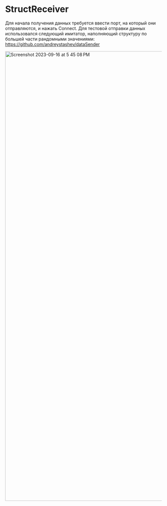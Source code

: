 # StructReceiver
Для начала получения данных требуется ввести порт, на который они отправляются, и нажать Connect.
Для тестовой отправки данных использовался следующий имитатор, наполняющий структуру по большей части рандомными значениями: https://github.com/andreystashev/dataSender

<img width="1440" alt="Screenshot 2023-09-16 at 5 45 08 PM" src="https://github.com/andreystashev/StructReceiver/assets/70208784/276c2857-df54-4c6c-b1b1-397e290c14ef">
